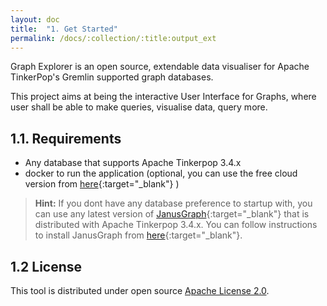 ```yaml
---
layout: doc
title:  "1. Get Started"
permalink: /docs/:collection/:title:output_ext
---
```


Graph Explorer is an open source, extendable data visualiser for 
Apache TinkerPop's Gremlin supported graph databases.

This project aims at being the interactive User Interface for Graphs, where 
user shall be able to make queries, visualise data, query more.


## 1.1. Requirements

- Any database that supports Apache Tinkerpop 3.4.x
- docker to run the application (optional, you can use the free cloud version from 
[here](http://graph-explorer.herokuapp.com){:target="_blank"} )  

  
> **Hint:** If you dont have any database preference to startup with, 
> you can use any latest version of [JanusGraph](https://janusgraph.org){:target="_blank"}
> that is distributed with 
> Apache Tinkerpop 3.4.x. You can follow instructions to install JanusGraph from
> [here](https://docs.janusgraph.org/getting-started/installation/){:target="_blank"}.
 
## 1.2 License

This tool is distributed under open source 
[Apache License 2.0](https://github.com/invanalabs/graph-explorer/blob/master/LICENSE). 




